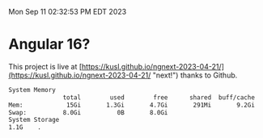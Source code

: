 Mon Sep 11 02:32:53 PM EDT 2023

# Angular 16?


This project is live at [https://kusl.github.io/ngnext-2023-04-21/](https://kusl.github.io/ngnext-2023-04-21/ "next!") thanks to Github.

```bash
System Memory
               total        used        free      shared  buff/cache   available
Mem:            15Gi       1.3Gi       4.7Gi       291Mi       9.2Gi        13Gi
Swap:          8.0Gi          0B       8.0Gi
System Storage
1.1G	.
```
```bash
